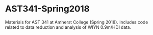 # AST341-Spring2018
Materials for AST 341 at Amherst College (Spring 2018). Includes code related to data reduction and analysis of WIYN 0.9m/HDI data.
